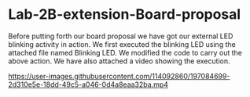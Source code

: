 # Lab-2B-extension-Board-proposal

Before putting forth our board proposal we have got our external LED blinking activity in action. We first executed the blinking LED using the attached file named Blinking LED. We modified the code to carry out the above action. We have also attached a video showing the execution. 



https://user-images.githubusercontent.com/114092860/197084699-2d310e5e-18dd-49c5-a046-0d4a8eaa32ba.mp4

